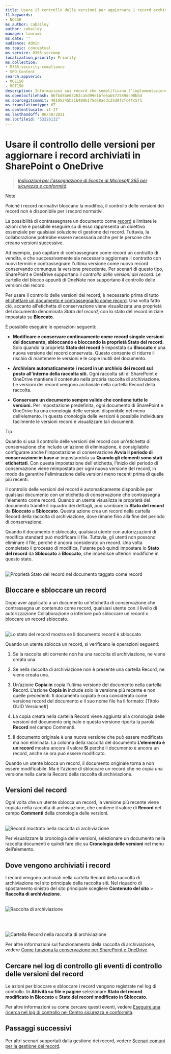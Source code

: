 ```yaml
---
title: Usare il controllo delle versioni per aggiornare i record archiviati in SharePoint o OneDrive
f1.keywords:
- NOCSH
ms.author: cabailey
author: cabailey
manager: laurawi
ms.date: ''
audience: Admin
ms.topic: conceptual
ms.service: O365-seccomp
localization_priority: Priority
ms.collection:
- M365-security-compliance
- SPO_Content
search.appverid:
- MOE150
- MET150
description: Informazioni sui record che semplificano l’implementazione di una soluzione di gestione dei record in Microsoft 365.
ms.openlocfilehash: 86fbd84e03263ca5d99e1bfe6ab572589dc98bbd
ms.sourcegitcommit: 48195345b21b409b175d68acdc25d9f2fc4fc5f1
ms.translationtype: HT
ms.contentlocale: it-IT
ms.lasthandoff: 06/30/2021
ms.locfileid: "53226132"
---
```

# <a name="use-record-versioning-to-update-records-stored-in-sharepoint-or-onedrive"></a>Usare il controllo delle versioni per aggiornare i record archiviati in SharePoint o OneDrive

>*[Indicazioni per l'assegnazione di licenze di Microsoft 365 per sicurezza e conformità](/office365/servicedescriptions/microsoft-365-service-descriptions/microsoft-365-tenantlevel-services-licensing-guidance/microsoft-365-security-compliance-licensing-guidance).*

> [!NOTE]
> Poiché i record normativi bloccano la modifica, il controllo delle versioni dei record non è disponibile per i record normativi.

La possibilità di contrassegnare un documento come [record](records-management.md#records) e limitare le azioni che è possibile eseguire su di esso rappresenta un obiettivo essenziale per qualsiasi soluzione di gestione dei record. Tuttavia, la collaborazione potrebbe essere necessaria anche per le persone che creano versioni successive.

Ad esempio, può capitare di contrassegnare come record un contratto di vendita, e che successivamente sia necessario aggiornare il contratto con nuovi termini e contrassegnare l'ultima versione come nuovo record conservando comunque la versione precedente. Per scenari di questo tipo, SharePoint e OneDrive supportano il *controllo delle versioni dei record*. Le cartelle del blocco appunti di OneNote non supportano il controllo delle versioni dei record.

Per usare il controllo delle versioni dei record, è necessario prima di tutto [etichettare un documento e contrassegnarlo come record](declare-records.md). Una volta fatto ciò, accanto all'etichetta di conservazione viene visualizzata una proprietà del documento denominata *Stato del record*, con lo stato del record iniziale impostato su **Bloccato**.

È possibile eseguire le operazioni seguenti:

- **Modificare e conservare continuamente come record singole versioni del documento, sbloccando e bloccando la proprietà Stato del record.** Solo quando la proprietà **Stato del record** è impostata su **Bloccato** è una nuova versione del record conservata. Questo consente di ridurre il rischio di mantenere le versioni e le copie inutili del documento.

- **Archiviare automaticamente i record in un archivio dei record sul posto all'interno della raccolta siti.** Ogni raccolta siti di SharePoint e OneDrive mantiene il contenuto nella propria raccolta di archiviazione. Le versioni dei record vengono archiviate nella cartella Record della raccolta.

- **Conservare un documento sempre valido che contiene tutte le versioni.** Per impostazione predefinita, ogni documento di SharePoint e OneDrive ha una cronologia delle versioni disponibile nel menu dell’elemento. In questa cronologia delle versioni è possibile individuare facilmente le versioni record e visualizzare tali documenti.

> [!TIP]
> Quando si usa il controllo delle versioni dei record con un'etichetta di conservazione che include un'azione di eliminazione, è consigliabile configurare anche l'impostazione di conservazione **Avvia il periodo di conservazione in base a:** impostandola su **Quando gli elementi sono stati etichettati**. Con questa impostazione dell'etichetta, l'inizio del periodo di conservazione viene reimpostato per ogni nuova versione del record, in modo da garantire l'eliminazione delle versioni meno recenti prima di quelle più recenti.

Il controllo delle versioni del record è automaticamente disponibile per qualsiasi documento con un'etichetta di conservazione che contrassegna l'elemento come record. Quando un utente visualizza le proprietà del documento tramite il riquadro dei dettagli, può cambiare lo **Stato del record** da **Bloccato** a **Sbloccato**. Questa azione crea un record nella cartella Record della raccolta di archiviazione, dove rimane fino alla fine del periodo di conservazione.

Quando il documento è sbloccato, qualsiasi utente con autorizzazioni di modifica standard può modificare il file. Tuttavia, gli utenti non possono eliminare il file, perché è ancora considerato un record. Una volta completato il processo di modifica, l'utente può quindi impostare lo **Stato del record** da **Sbloccato** a **Bloccato**, che impedisce ulteriori modifiche in questo stato.
<br/><br/>

![Proprietà Stato del record nel documento taggato come record](../media/recordversioning8.png)

## <a name="locking-and-unlocking-a-record"></a>Bloccare e sbloccare un record

Dopo aver applicato a un documento un'etichetta di conservazione che contrassegna un contenuto come record, qualsiasi utente con il livello di autorizzazione Collaborazione o inferiore può sbloccare un record o bloccare un record sbloccato.
<br/><br/>

![Lo stato del record mostra se il documento record è sbloccato](../media/recordversioning9.png)

Quando un utente sblocca un record, si verificano le operazioni seguenti:

1. Se la raccolta siti corrente non ha una raccolta di archiviazione, ne viene creata una.

2. Se nella raccolta di archiviazione non è presente una cartella Record, ne viene creata una.

3. Un’azione **Copia in** copia l'ultima versione del documento nella cartella Record. L'azione **Copia in** include solo la versione più recente e non quelle precedenti. Il documento copiato è ora considerato come versione record del documento e il suo nome file ha il formato: \[Titolo GUID Versione\#\]

4. La copia creata nella cartella Record viene aggiunta alla cronologia delle versioni del documento originale e questa versione riporta la parola **Record** nel campo Commenti.

5. Il documento originale è una nuova versione che può essere modificata ma non eliminata. La colonna della raccolta del documento **L’elemento è un record** mostra ancora il valore **Sì** perché il documento è ancora un record, anche se ora può essere modificato.

Quando un utente blocca un record, il documento originale torna a non essere modificabile. Ma è l'azione di sbloccare un record che ne copia una versione nella cartella Record della raccolta di archiviazione.

## <a name="record-versions"></a>Versioni del record

Ogni volta che un utente sblocca un record, la versione più recente viene copiata nella raccolta di archiviazione, che contiene il valore di **Record** nel campo **Commenti** della cronologia delle versioni.
<br/><br/>

![Record mostrato nella raccolta di archiviazione](../media/recordversioning10.png)

Per visualizzare la cronologia delle versioni, selezionare un documento nella raccolta documenti e quindi fare clic su **Cronologia delle versioni** nel menu dell’elemento.

## <a name="where-records-are-stored"></a>Dove vengono archiviati i record

I record vengono archiviati nella cartella Record della raccolta di archiviazione nel sito principale della raccolta siti. Nel riquadro di spostamento sinistro del sito principale scegliere **Contenuto del sito** \> **Raccolta di archiviazione**.
<br/><br/>

![Raccolta di archiviazione](../media/recordversioning11.png)

<br/><br/>

![Cartella Record nella raccolta di archiviazione](../media/recordversioning12.png)

Per altre informazioni sul funzionamento della raccolta di archiviazione, vedere [Come funziona la conservazione per SharePoint e OneDrive](retention-policies-sharepoint.md#how-retention-works-for-sharepoint-and-onedrive).

## <a name="searching-the-audit-log-for-record-versioning-events"></a>Cercare nel log di controllo gli eventi di controllo delle versioni del record

Le azioni per bloccare e sbloccare i record vengono registrate nel log di controllo. In **Attività su file e pagine** selezionare **Stato del record modificato in Bloccato** e **Stato del record modificato in Sbloccato**.

Per altre informazioni su come cercare questi eventi, vedere [Eseguire una ricerca nel log di controllo nel Centro sicurezza e conformità](search-the-audit-log-in-security-and-compliance.md#file-and-page-activities).

## <a name="next-steps"></a>Passaggi successivi

Per altri scenari supportati dalla gestione dei record, vedere [Scenari comuni per la gestione dei record](get-started-with-records-management.md#common-scenarios-for-records-management).
